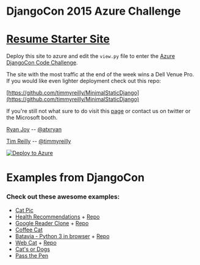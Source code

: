 # DjangoCon 2015 Azure Challenge

# [Resume Starter Site](http://youdjangositeresume.azurewebsites.net/)

Deploy this site to azure and edit the ```view.py``` file to enter the [Azure DjangoCon Code Challenge](http://djangocon.azurewebsites.net/). 

The site with the most traffic at the end of the week wins a Dell Venue Pro. 
If you would like even lighter deployment check out this repo: 

[https://github.com/timmyreilly/MinimalStaticDjango](https://github.com/timmyreilly/MinimalStaticDjango)


If you're still not what sure to do visit this [page](http://djangocon.azurewebsites.net/) or contact us on twitter or the Microsoft booth. 

[Ryan Joy](http://ryanjoy.com/atxryan/) -- [@atxryan](http://twitter.com/atxryan)

[Tim Reilly](http://timmyreilly.com) -- [@timmyreilly](http://twitter.com/timmyreilly)


[![Deploy to Azure](http://azuredeploy.net/deploybutton.png)](https://azuredeploy.net/)

# Examples from DjangoCon

### Check out these awesome examples: 

- [Cat Pic](http://dailycatpic.azurewebsites.net/)
- [Health Recommendations](http://djangocon-us-2015.azurewebsites.net/) + [Repo](https://github.com/karthikbgl/YourDjangoSiteResume)
- [Google Reader Clone](http://djreader.azurewebsites.net) + [Repo](https://github.com/dcwatson/reader/tree/azure)
- [Coffee Cat](http://coffeecat.azurewebsites.net/ )
- [Batavia - Python 3 in browser](http://batavia.azurewebsites.net/) + [Repo](https://github.com/freakboy3742/batavia-azure)
- [Web Cat](http://webcat.azurewebsites.net/webcat) + [Repo](https://github.com/cackovic/YourDjangoSiteResume)
- [Cat's or Dogs](http://catsordogs.azurewebsites.net)
- [Pass the Pen](http://passthepen.azurewebsites.net/) 